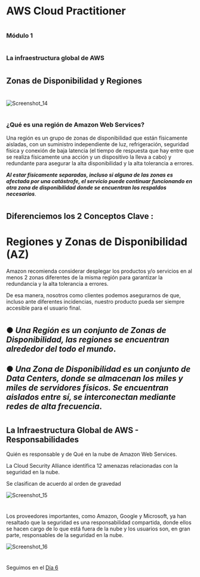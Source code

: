 
# AWS Cloud Practitioner
#
### Módulo 1
#

### La infraestructura global de AWS

#
## Zonas de Disponibilidad y Regiones
#


![Screenshot_14](https://user-images.githubusercontent.com/96561825/173482177-648fcfdc-c8c7-4ca8-82f8-489f4256c359.png)

#

### ¿Qué es una región de Amazon Web Services?
 
Una región es un grupo de zonas de disponibilidad que están físicamente aisladas, con un suministro independiente de luz, refrigeración, seguridad física y conexión de baja latencia (el tiempo de respuesta que hay entre que se realiza físicamente una acción y un dispositivo la lleva a cabo) y redundante para asegurar la alta disponibilidad y la alta tolerancia a errores.
 
***Al estar físicamente separadas, incluso si alguna de las zonas es afectada por una catástrofe, el servicio puede continuar funcionando en otra zona de disponibilidad donde se encuentran los respaldos necesarios***.


#
#

## Diferenciemos los 2 Conceptos Clave :
#

# Regiones y Zonas de Disponibilidad (AZ)


Amazon recomienda considerar desplegar los productos y/o servicios en al menos 2 zonas diferentes de la misma región para garantizar la redundancia y la alta
tolerancia a errores.

De esa manera, nosotros como clientes podemos asegurarnos de que, incluso ante diferentes incidencias, nuestro producto pueda ser siempre accesible para el usuario final.
#


## ● ***Una Región es un conjunto de Zonas de Disponibilidad, las regiones se encuentran alrededor del todo el mundo***.


## ● ***Una Zona de Disponibilidad es un conjunto de Data Centers, donde se almacenan los miles y miles de servidores físicos. Se encuentran aislados entre sí, se interconectan mediante redes de alta frecuencia***.


#
#
#


## La Infraestructura Global de AWS  -  Responsabilidades

Quién es responsable y de Qué en la nube de Amazon Web Services. 

La Cloud Security Alliance identifica 12 amenazas relacionadas con la seguridad en la nube.

Se clasifican de acuerdo al orden de gravedad

![Screenshot_15](https://user-images.githubusercontent.com/96561825/173482499-b167403f-3e83-418e-bea4-7a63ee9dd1d3.png)


#

Los proveedores importantes, como Amazon, Google y Microsoft, ya han resaltado que la seguridad es una responsabilidad compartida, donde ellos se hacen
cargo de lo que está fuera de la nube y los usuarios son, en gran parte, responsables de la seguridad en la nube.

![Screenshot_16](https://user-images.githubusercontent.com/96561825/173482549-24cfdcac-a755-4961-a259-87dc18c15e5d.png)


#
#
#
#
#
Seguimos en el [Día 6](day06.md)



